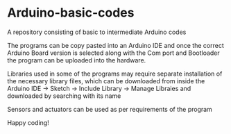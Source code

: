 # Arduino-basic-codes
A repository consisting of basic to intermediate Arduino codes

The programs can be copy pasted into an Arduino IDE and once the correct Arduino Board version is selected along with the Com port and Bootloader the program can be uploaded into the hardware.

Libraries used in some of the programs may require separate installation of the necessary library files, which can be downloaded from inside the Arduino IDE -> Sketch -> Include Library -> Manage Libraies and downloaded by searching with its name

Sensors and actuators can be used as per requirements of the program

Happy coding!
